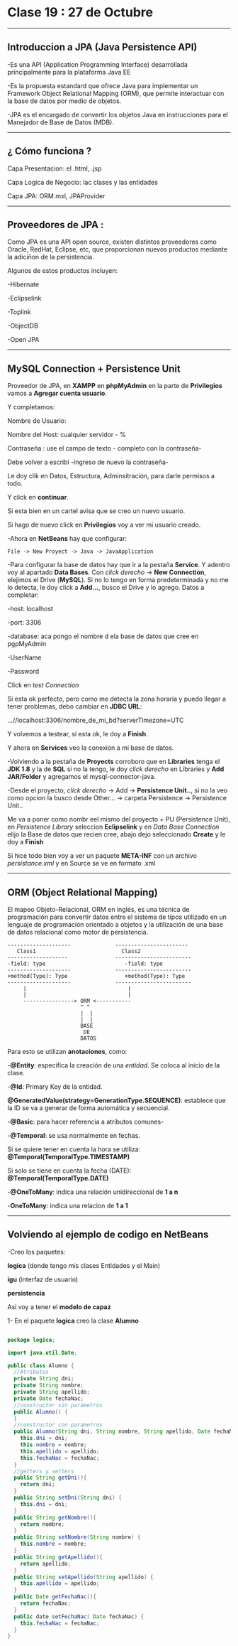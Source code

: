 # Clase 19 : 27 de Octubre

---

## Introduccion a JPA (Java Persistence API)

-Es una API (Application Programming Interface) desarrollada principalmente para la plataforma Java EE

-Es la propuesta estandard que ofrece Java para implementar un Framework Object Relational Mapping (ORM), que permite interactuar con la base de datos por medio de objetos.

-JPA es el encargado de convertir los objetos Java en instrucciones para el Manejador de Base de Datos (MDB).

---

## ¿ Cómo funciona ?


Capa Presentacion: el .html, .jsp

Capa Logica de Negocio: lac clases y las entidades

Capa JPA: ORM.mxl, JPAProvider

---

## Proveedores de JPA :

Como JPA es una API open source, existen distintos proveedores como Oracle, RedHat, Eclipse, etc, que proporcionan nuevos productos mediante la adiciñon de la persistencia.

Algunos de estos productos incluyen: 

-Hibernate

-Eclipselink

-Toplink

-ObjectDB

-Open JPA

---

## MySQL Connection + Persistence Unit

Proveedor de JPA, en **XAMPP** en **phpMyAdmin** en la parte de **Privilegios** vamos a **Agregar cuenta usuario**.

Y completamos:

Nombre de Usuario:

Nombre del Host: cualquier servidor - %

Contraseña : use el campo de texto - completo con la contraseña-

Debe volver a escribi -ingreso de nuevo la contraseña-

Le doy clik en Datos, Estructura, Adminsitración, para darle permisos a todo.

Y click en **continuar**.

Si esta bien en un cartel avisa que se creo un nuevo usuario.

Si hago de nuevo click en **Privilegios** voy a ver mi usuario creado.

-Ahora en **NetBeans** hay que configurar:

```
File -> New Proyect -> Java -> JavaApplication 
```

-Para configurar la base de datos hay que ir a la pestaña **Service**. Y adentro voy al apartado **Data Bases**. Con *click derecho* -> **New Connection**, elejimos el Drive (**MySQL**). Si no lo tengo en forma predeterminada y no me lo detecta, le doy click a **Add...**, busco el Drive y lo agrego. Datos a completar:

-host: localhost

-port: 3306

-database: aca pongo el nombre d ela base de datos que cree en pgpMyAdmin

-UserName

-Password

Click en *test Connection*


Si esta ok perfecto, pero como me detecta la zona horaria y puedo llegar a tener problemas, debo cambiar en **JDBC URL**:

...//localhost:3306/nombre_de_mi_bd?serverTimezone=UTC

Y volvemos a testear, si esta ok, le doy a **Finish**.

Y ahora en **Services** veo la conexion a mi base de datos.

-Volviendo a la pestaña de **Proyects** corroboro que en **Libraries** tenga el **JDK 1.8** y la de **SQL** si no la tengo, le doy *click derecho* en Libraries y **Add JAR/Folder** y agregamos el mysql-connector-java.

-Desde el proyecto, *click derecho* -> Add -> **Persistence Unit..**, si no la veo como opcion la busco desde Other... -> carpeta Persistence -> Persistence Unit..

Me va a poner como nombr eel mismo del proyecto + PU (Persistence Unit), en *Persistence Library* seleccion **Eclipselink** y en *Data Base Connection* elijo la Base de datos que recien cree, abajo dejo seleccionado **Create** y le doy a **Finish**

Si hice todo bien voy a ver un paquete **META-INF** con un archivo *persistance.xml* y en Source se ve en formato .xml

---

## ORM (Object Relational Mapping)

El mapeo Objeto-Relacional, ORM en inglés, es una técnica de programación para convertir datos entre el sistema de tipos utilizado en un lenguaje de programación orientado a objetos y la utilización de una base de datos relacional como motor de persistencia.

```
--------------------              -----------------------
   Class1                           Class2
-------------------               ------------------------
-field: type                         -field: type
--------------------              ------------------------
+method(Type): Type                  +method(Type): Type
--------------------              ------------------------
     |                                |
     |                                |
     ----------------> ORM <-----------
                       ^ ^
                       |  |
                       |  |
                       BASE
                        DE
                       DATOS
```
Para esto se utilizan **anotaciones**, como:

-**@Entity**: especifica la creación de una *entidad*. Se coloca al inicio de la clase.

-**@Id**: Primary Key de la entidad.

**@GeneratedValue(strategy=GenerationType.SEQUENCE)**: establece que la ID se va a generar de forma automática y secuencial.

-**@Basic**: para hacer referencia a atributos comunes-

-**@Temporal**: se usa normalmente en fechas.

Si se quiere tener en cuenta la hora se utiliza: **@Temporal(TemporalType.TIMESTAMP)**

Si solo se tiene en cuenta la fecha (DATE): **@Temporal(TemporalType.DATE)**

-**@OneToMany**: indica una relación unidireccional de **1 a n**

-**OneToMany**: indica una relacion de **1 a 1**

---

## Volviendo al ejemplo de codigo en NetBeans

-Creo los paquetes: 

**logica** (donde tengo mis clases Entidades y el Main)

**igu** (interfaz de usuario)

**persistencia**

Asi voy a tener el **modelo de capaz**

1- En el paquete **logica** creo la clase **Alumno**

```JAVA

package logica;

import java.util.Date;

public class Alumno {
  //Atributos
  private String dni;
  private String nombre;
  private String apellido;
  private Date fechaNac;
  //constructor sin parametros
  public Alumno() {
  }
  //constructor con parametros
  public Alumno(String dni, String nombre, String apellido, Date fechaNac) {
    this.dni = dni;
    this.nombre = nombre;
    this.apellido = apellido;
    this.fechaNac = fechaNac;
  }
  //getters y setters
  public String getDni(){
    return dni;
  }
  public String setDni(String dni) {
    this.dni = dni;
  }
  public String getNombre(){
    return nombre;
  }
  public String setNombre(String nombre) {
    this.nombre = nombre;
  }
  public String getApellido(){
    return apellido;
  }
  public String setApellido(String apellido) {
    this.apellido = apellido;
  }
  public Date getFechaNac(){
    return fechaNac;
  }
  public date setFechaNac( Date fechaNac) {
    this.fechaNac = fechaNac;
  }
}
